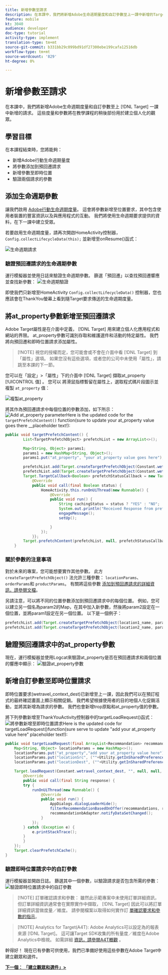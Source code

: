 ```yaml
---
title: 新增參數至請求
description: 在本課中，我們將新增Adobe生命週期量度和自訂參數至上一課中新增的Target請求。 這些度量和參數將在教學課程的稍後部份用於建立個人化的觀眾。
feature: mobile
kt: 3040
audience: developer
doc-type: tutorial
activity-type: implement
translation-type: tm+mt
source-git-commit: b331bb29c099bd91df27300ebe199cafa12516db
workflow-type: tm+mt
source-wordcount: '829'
ht-degree: 0%

---
```



# 新增參數至請求

在本課中，我們將新增Adobe生命週期度量和自訂參數至上 [!DNL Target] 一課中新增的請求。 這些度量和參數將在教學課程的稍後部份用於建立個人化的觀眾。

## 學習目標

在本課程結束時，您將能夠：

* 新增Adobe行動生命週期量度
* 將參數添加到預回遷請求
* 新增參數至即時位置
* 驗證兩個請求的參數

## 添加生命週期參數

讓我們啟用 [Adobe行動生命週期度量](https://docs.adobe.com/content/help/en/mobile-services/android/metrics.html)。 這會將參數新增至位置要求，其中包含使用者裝置的豐富資訊以及與應用程式的互動。 我們將使用生命週期要求提供的資料，在下一課中建立受眾。

若要啟用生命週期度量，請再次開啟HomeActivity控制器， `Config.collectLifecycleData(this);` 並新增至onResume()函式：

![生命週期請求](assets/lifecycle_code.jpg)

### 驗證預回遷請求的生命週期參數

運行模擬器並使用日誌來驗證生命週期參數。 篩選「預回遷」以查找預回遷響應並查找新參數：
![生命週期驗證](assets/lifecycle_validation.jpg)

即使我們只新增至HomeActivity `Config.collectLifecycleData()` 控制器，您也應該會在ThankYou螢幕上看到隨Target要求傳送的生命週期度量。

## 將at_property參數新增至預回遷請求

Adobe Target屬性是在介面中定義， [!DNL Target] 用來建立個人化應用程式和網站的界限。 at_property參數可識別存取和維護選件和活動的特定屬性。 我們將向預回遷和即時位置請求添加屬性。

>[!NOTE] 視您的授權而定，您可能會或不會在介面中看 [!DNL Target] 到「屬性」選項。 如果您沒有這些選項，或者您的公司中未使用「屬性」，請跳至本課的下一節。

您可以在「設定」>「屬性」下的介面中 [!DNL Target] 擷取at_property [!UICONTROL 值] 。 您可以  將滑鼠指標暫留在屬性上，選取程式碼片段圖示並複製 `at_property` 值：

![複製at_property](assets/at_property_interface.jpg)

將其作為預回遷請求中每個位置的參數添加，如下所示：
![Add at_property parameter](assets/params_at_property.jpg)Here is the updated code for the `targetPrefetchContent()` function(sure to update your at_property value goes there __placeholder text!):

```java
public void targetPrefetchContent() {
        List<TargetPrefetchObject> prefetchList = new ArrayList<>();

        Map<String, Object> params1;
        params1 = new HashMap<String, Object>();
        params1.put("at_property", "your at_property value goes here");

        prefetchList.add(Target.createTargetPrefetchObject(Constant.wetravel_engage_home, params1));
        prefetchList.add(Target.createTargetPrefetchObject(Constant.wetravel_engage_search, params1));
        Target.TargetCallback<Boolean> prefetchStatusCallback = new Target.TargetCallback<Boolean>() {
            @Override
            public void call(final Boolean status) {
                HomeActivity.this.runOnUiThread(new Runnable() {
                    @Override
                    public void run() {
                        String cachingStatus = status ? "YES" : "NO";
                        System.out.println("Received Response from prefetch : " + cachingStatus);
                        engageMessage();
                        setUp();

                    }
                });
            }};
        Target.prefetchContent(prefetchList, null, prefetchStatusCallback);
    }
```

### 關於參數的注意事項

對於未來的專案，您可能想要實作其他參數。 此方 `createTargetPrefetchObject()` 法允許三種參數： `locationParams`、 `orderParams`和 `productParams`。 有關將這些參數 [添加到預回遷請求的詳細資訊，請參閱文檔](https://docs.adobe.com/content/help/en/mobile-services/android/target-android/c-mob-target-prefetch-android.html)。

另請注意，可以將不同的位置參數添加到預回遷請求中的每個位置。 例如，您可以建立另一個名為param2的Map，在其中加入新參數，然後將param2設定在一個位置，並將param1設定在另一個位置。 以下是一個例子：

```java
prefetchList.add(Target.createTargetPrefetchObject(location1_name, params1);
prefetchList.add(Target.createTargetPrefetchObject(location2_name, params2);
```

## 驗證預回遷請求中的at_property參數

現在，運行模擬器並使用Logcat來驗證at_property是否在預回遷請求和兩個位置的響應中顯示：
![驗證at_property參數](assets/parameters_at_property_validation.jpg)

## 新增自訂參數至即時位置請求

即時位置要求(wetravel_context_dest)已新增至上一課，因此我們可以在預訂程式的最終確認畫面上顯示相關促銷。 我們希望根據使用者的目的地個人化促銷活動，並將其新增為請求的參數。 我們也會新增trop原點和at_property值的參數。

將下列參數新增至ThankYouActivity控制器中的targetLoadRequest()函式：
![將參數新增至即時位置請求](assets/parameters_live_location.jpg)Here is the updated code for targetLoadRequest()function(sure serve to update &quot;add your at_property value here&quot; placeholder text!):

```java
public void targetLoadRequest(final ArrayList<Recommandation> recommandations) {
    Map<String, Object> locationParams = new HashMap<>();
    locationParams.put("at_property","add your at_property value here");
    locationParams.put("locationSrc", (""+Utility.getInSharedPreference(ThankYouActivity.this,Constant.departure,"")));
    locationParams.put("locationDest", (""+Utility.getInSharedPreference(ThankYouActivity.this,Constant.destination,"")));

    Target.loadRequest(Constant.wetravel_context_dest, "", null, null, locationParams, new Target.TargetCallback<String>() {
        @Override
        public void call(final String response) {
        try {
            runOnUiThread(new Runnable() {
                @Override
                public void run() {
                    AppDialogs.dialogLoaderHide();
                    filterRecommendationBasedOnOffer(recommandations, response);
                    recommandationbAdapter.notifyDataSetChanged();
                }
            });
        } catch (Exception e) {
            e.printStackTrace();
        }
        }
    });
    Target.clearPrefetchCache();
}
```

### 驗證即時位置請求中的自訂參數

運行模擬器並開啟日誌。 篩選其中一個參數，以驗證請求是否包含所需的參數：
![驗證即時位置請求中的自訂參數](assets/parameters_live_location_validation.jpg)

>[!NOTE] 訂單確認請求和參數： 雖然此示範專案中未使用訂單詳細資訊，但訂單詳細資訊通常會在實際實作中擷取， [!DNL Target] 因此可以將訂單詳細資訊當做度量／維度。 請參閱檔案以取得如何實作訂 [單確認要求和參數的指示](https://docs.adobe.com/content/help/en/mobile-services/android/target-android/c-target-methods.html)。

>[!NOTE] Analytics for Target(A4T): Adobe Analytics可以設定為的報表來源 [!DNL Target]。 這可讓Target SDK收集的所有量度／維度在Adobe Analytics中檢視。 如需詳細 [資訊，請參閱A4T概觀](https://docs.adobe.com/content/help/en/target/using/integrate/a4t/a4t.html) 。

幹得好！ 現在已有參數可供使用，我們已準備好使用這些參數在Adobe Target中建立觀眾和選件。

**[下一個： 「建立觀眾和選件」>](create-audiences-and-offers.md)**
